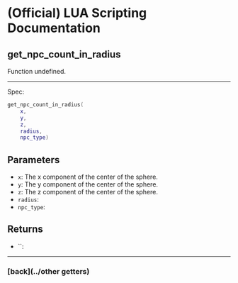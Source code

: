 
# (Official) LUA Scripting Documentation

## get_npc_count_in_radius

Function undefined.

___

Spec:

```lua
get_npc_count_in_radius(
	x,
	y,
	z,
	radius,
	npc_type)
```

## Parameters

- `x`: The x component of the center of the sphere.
- `y`: The y component of the center of the sphere.
- `z`: The z component of the center of the sphere.
- `radius`: 
- `npc_type`: 

## Returns

- ``: 

___

### [back](../other getters)
